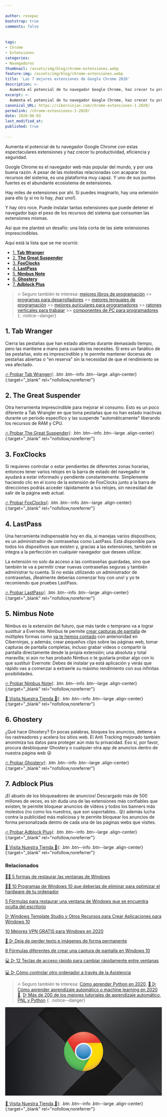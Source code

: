 ```yaml
---

author: rosepac
bootstrap: true     
comments: false


tags:
- Chrome
- Extensiones
categories:
- Navegadores
thumbnail: /assets/img/blog/chrome-extensiones.webp
feature-img: /assets/img/blog/chrome-extensiones.webp
title: 'Las 7 mejores extensiones de Google Chrome 2020'
description: >-
  Aumenta el potencial de tu navegador Google Chrome, haz crecer tu productividad, eficiencia y seguridad.
excerpt: >-
  Aumenta el potencial de tu navegador Google Chrome, haz crecer tu productividad, eficiencia y seguridad.
canonical_URL: https://ciberninjas.com/chrome-extensiones-1-2020/
permalink: /chrome-extensiones-1-2020/
date: 2020-06-03
last_modified_at: 
published: true

---
```


Aumenta el potencial de tu navegador Google Chrome con estas espectaculares extensiones y haz crecer tu productividad, eficiencia y seguridad.

Google Chrome es el navegador web más popular del mundo, y por una buena razón. A pesar de las molestias relacionadas con acaparar los recursos del sistema, es una plataforma muy capaz. Y uno de sus puntos fuertes es el abundante ecosistema de extensiones.

Hay miles de extensiones por ahí. Si puedes imaginarlo, hay una extensión para ello (y si no lo hay, ¡haz uno!).

Y hay otro roce. Puede instalar tantas extensiones que puede detener el navegador bajo el peso de los recursos del sistema que consumen las extensiones mismas.

Así que me planteé un desafío: una lista corta de las siete extensiones imprescindibles.

Aquí está la lista que se me ocurrió:
- [1. **Tab Wranger**](#1-tab-wranger)
- [2. **The Great Suspender**](#2-the-great-suspender)
- [3. **FoxClocks**](#3-foxclocks)
- [4. **LastPass**](#4-lastpass)
- [5. **Nimbus Note**](#5-nimbus-note)
- [6. **Ghostery**](#6-ghostery)
- [7. **Adblock Plus**](#7-adblock-plus)

> 🔥 Seguro también te interesa: [mejores libros de programación](/programar/) >> [programas para desarrolladores](/mejores-sistemas-operativos-para-hackear/) >> [mejores lenguajes de programación](/15-mejores-lenguajes-programacion/) >> [mejores auriculares para programadores](/auriculares-dise%C3%B1o/) >> [ratones verticales para trabajar](/teclados-ratones-dise%C3%B1o/) >> [componentes de PC para programadores](/ordenadores-componentes/)
{: .notice--danger}

## 1. **Tab Wranger**

Cierra las pestañas que han estado abiertas durante demasiado tiempo, pero las mantiene a mano para cuando las necesites. Si eres un fanático de las pestañas, esto es imprescindible y te permite mantener docenas de pestañas abiertas o "en reserva" sin la necesidad de que el rendimiento se vea afectado.

[🔥 Probar Tab Wranger](https://chrome.google.com/webstore/detail/tab-wrangler/egnjhciaieeiiohknchakcodbpgjnchh){: .btn .btn--info .btn--large .align-center}{:target="_blank" rel="nofollow,noreferrer"}

## 2. **The Great Suspender**

Otra herramienta imprescindible para mejorar el consumo. Esto es un poco diferente a Tab Wrangler en que toma pestañas que no han estado inactivas durante un período específico y las suspende "automáticamente" liberando los recursos de RAM y CPU.

[🔥 Probar The Great Suspender](https://chrome.google.com/webstore/detail/the-great-suspender/klbibkeccnjlkjkiokjodocebajanakg){: .btn .btn--info .btn--large .align-center}{:target="_blank" rel="nofollow,noreferrer"}

## 3. **FoxClocks**

Si requieres controlar o estar pendientes de diferentes zonas horarias, entonces tener varios relojes en la barra de estado del navegador te ayudará a estar informado y pendiente constantemente. Simplemente haciendo clic en el icono de la extensión de FoxClocks junto a la barra de direcciones podrás acceder rápidamente a tus relojes, sin necesidad de salir de la página web actual.

[🔥 Probar FoxClocks](https://chrome.google.com/webstore/detail/foxclocks/obcbigljfpgappaaofailjjoabiikckk){: .btn .btn--info .btn--large .align-center}{:target="_blank" rel="nofollow,noreferrer"}

## 4. **LastPass**

Una herramienta indispensable hoy en día, si manejas varios dispositivos; es un administrador de contraseñas como LastPass. Está disponible para todos los dispositivos que existen y, gracias a las extensiones, también se integra a la perfección en cualquier navegador que desees utilizar.

La extensión no solo da acceso a las contraseñas guardadas, sino que también te va a permitir crear nuevas contraseñas seguras y también administrar tu cuenta. Si no estás utilizando un administrador de contraseñas, ¡Realmente deberías comenzar hoy con uno! y yo te recomiendo que pruebes LastPass.

[🔥 Probar LastPass](https://chrome.google.com/webstore/detail/lastpass-free-password-ma/hdokiejnpimakedhajhdlcegeplioahd){: .btn .btn--info .btn--large .align-center}{:target="_blank" rel="nofollow,noreferrer"}

## 5. **Nimbus Note**

Nimbus es la extensión del futuro, que más tarde o temprano va a lograr sustituir a Evernote. Nimbus te permite [crear capturas de pantalla](https://ciberninjas.com/capturas-pantalla-windows-10/) de múltiples formas como [ya te hemos contado](https://ciberninjas.com/capturas-pantalla-windows-10/) con anterioridad en Ciberninjas, y además; crear pequeños clips sobre las páginas web, tomar capturas de pantalla completas, incluso grabar vídeos o compartir la pantalla directamente desde la propia extensión; una absoluta y total maravilla; si aún no has probado Nimbus o te gustaría probar algo con lo que sustituir Evernote: Debes de instalar ya está aplicación y verás que rápido vas a comenzar a extraerle su máximo rendimiento con sus infinitas posibilidades.

[🔥 Probar Nimbus Note](https://chrome.google.com/webstore/detail/nimbus-screenshot-screen/bpconcjcammlapcogcnnelfmaeghhagj){: .btn .btn--info .btn--large .align-center}{:target="_blank" rel="nofollow,noreferrer"}

[🎁 Visita Nuestra Tienda 🎁](https://www.amazon.es/shop/cibercursos){: .btn .btn--info .btn--large .align-center}{:target="_blank" rel="nofollow,noreferrer"}

## 6. **Ghostery**

¿Qué hace Ghostery? En pocas palabras, bloquea los anuncios, detiene a los rastreadores y acelera los sitios web. El Anti Tracking mejorado también anonimiza tus datos para proteger aún más tu privacidad. Eso sí, por favor, procura desbloquear Ghostery o cualquier otra app de anuncios dentro de nuestra página web 😜

[🔥 Probar Ghostery](https://chrome.google.com/webstore/detail/ghostery-%E2%80%93-privacy-ad-blo/mlomiejdfkolichcflejclcbmpeaniij){: .btn .btn--info .btn--large .align-center}{:target="_blank" rel="nofollow,noreferrer"}

## 7. **Adblock Plus**

¡El abuelo de los bloqueadores de anuncios! Descargado más de 500 millones de veces, es sin duda una de las extensiones más confiables que existen; te permite bloquear anuncios de vídeos y todos los banners más molestos (no como los nuestros, que son soportables.. 😝) además lucha contra la publicidad más maliciosa y te permite bloquear los anuncios de forma personalizada dentro de cada una de las páginas webs que visites.

[🔥 Probar Adblock Plus](https://chrome.google.com/webstore/detail/adblock-plus-free-ad-bloc/cfhdojbkjhnklbpkdaibdccddilifddb){: .btn .btn--info .btn--large .align-center}{:target="_blank" rel="nofollow,noreferrer"}

[🎁 Visita Nuestra Tienda 🎁](https://www.amazon.es/shop/cibercursos){: .btn .btn--info .btn--large .align-center}{:target="_blank" rel="nofollow,noreferrer"}

### Relacionados <!-- omit in toc -->

[👨‍🔧 5 formas de restaurar las ventanas de Windows](https://ciberninjas.com/5-formas-restaurar-ventana-windows-10/)

[👨‍🔧 10 Programas de Windows 10 que deberías de eliminar para optimizar el hardware de tu ordenador](https://ciberninjas.com/10-programas-eliminar-windows-10/)

[5 Fórmulas para restaurar una ventana de Windows que se encuentra oculta del escritorio](https://ciberninjas.com/5-formas-restaurar-ventana-windows-10/)

[▷ Windows Template Studio y Otros Recursos para Crear Aplicaciones para Windows 10](https://ciberninjas.com/windows-template-studio-recursos-para-aplicaciones-con-xaml-net/)

[10 Mejores VPN GRATIS para Windows en 2020](https://ciberninjas.com/mejores-vpn-windows/)

[🥇 ▷ Deja de perder texto e imágenes de forma permanente](https://ciberninjas.com/cambio-r%C3%A1pido-entre-ventanas-windows-10/)

[8 Fórmulas diferentes de crear una captura de pantalla en Windows 10](https://ciberninjas.com/capturas-pantalla-windows-10/)

[💻 ▷ 12 Teclas de acceso rápido para cambiar rápidamente entre ventanas](https://ciberninjas.com/cambio-r%C3%A1pido-entre-ventanas-windows-10/)

[💻 ▷ Cómo controlar otro ordenador a través de la Asistencia](https://ciberninjas.com/ayuda-control-remoto-windows-10/)

> 🔥 Seguro también te interesa: [Cómo aprender Python en 2020](/python/), [🥇 ▷ Cómo aprender aprendizaje automático o machine learning en 2020 🤖](/que-aprender-sobre-machine-learning-2020/), [▷ Más de 200 de los mejores tutoriales de aprendizaje automático, PNL y Python](/aprendizaje-automatico-cursos-ingles/)
{: .notice--danger}

![Aumenta el potencial de tu navegador Google Chrome, haz crecer tu productividad, eficiencia y seguridad.](/assets/img/blog/chrome-extensiones.webp "Aumenta el potencial de tu navegador Google Chrome, haz crecer tu productividad, eficiencia y seguridad.")

[🎁 Visita Nuestra Tienda 🎁](https://www.amazon.es/shop/cibercursos){: .btn .btn--info .btn--large .align-center}{:target="_blank" rel="nofollow,noreferrer"}
